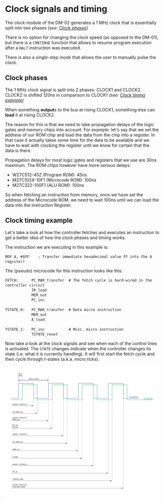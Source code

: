 # Clock signals and timing

The clock module of the DM-02 generates a 1 MHz clock that is essentially split into two phases (*see: [Clock phases](#clock-phases)*)

There is no option for changing the clock speed (as opposed to the DM-01), but there is a `CONTINUE` function that allows to resume program execution after a `HALT` instruction was executed.

There is also a *single-step mode* that allows the user to manually pulse the clock.


<a name="clock-phases"></a>
## Clock phases

The 1 MHz clock signal is split into 2 phases: CLOCK1 and CLOCK2.  
CLOCK2 is shifted *120ns* in comparison to CLOCK1 *(see: [Clock timing example](#timing-example))*

When something **output**s to the bus at rising CLOCK1, something else can **load** it at rising CLOCK2. 

The reason for this is that we need to take propagation delays of the logic gates and memory chips into account. For example: let's say that we set the address of our ROM chip and load the data from the chip into a register. In that case it actually takes some time for the data to be available and we have to wait with clocking the register until we know for certain that the data is there.

Propagation delays for most logic gates and registers that we use are 30ns maximum. The ROM chips however have more serious delays:

- W27C512-45Z (Program ROM): 45ns
- M27C1024-10F1 (Microcode ROM): 100ns
- M27C322-100F1 (ALU ROM): 100ns

So when fetching an instruction from memory, once we have set the address of the Microcode ROM, we need to wait 100ns until we can load the data into the Instruction Register.

<a name="timing-example"></a>

## Clock timing example

Let's take a look at how the controller fetches and executes an instruction to get a better idea of how the clock phases and timing works.

The instruction we are executing in this example is:

```
MOV A, #$FF    ; Transfer immediate hexadecimal value FF into the A register)
```

The (pseudo) microcode for this instruction looks like this:

```
FETCH:      PC_MAR_transfer  # The fetch cycle is hard-wired in the controller circuit
            IR_load
            MEM_out
            PC_inc

TSTATE_0:   PC_MAR_transfer  # Data micro instruction
            MEM_out	
            A_load
			
TSTATE_1:   PC_inc           # Misc. micro instruction
            TSTATE_reset
```

Now take a look at the clock signals and see when each of the control lines is activated.
The `STATE` changes indicate when the controller changes its state (i.e. what it is currently handling). It will first start the fetch cycle and then cycle through t-states (a.k.a. micro ticks).

![](./Drawings/Timing.svg)